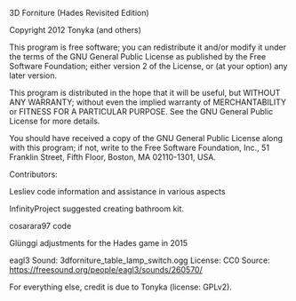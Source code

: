 3D Forniture (Hades Revisited Edition)
   
Copyright 2012 Tonyka (and others)
   
This program is free software; you can redistribute it and/or modify
it under the terms of the GNU General Public License as published by
the Free Software Foundation; either version 2 of the License, or
(at your option) any later version.
   
This program is distributed in the hope that it will be useful,
but WITHOUT ANY WARRANTY; without even the implied warranty of
MERCHANTABILITY or FITNESS FOR A PARTICULAR PURPOSE.  See the
GNU General Public License for more details.
   
You should have received a copy of the GNU General Public License
along with this program; if not, write to the Free Software
Foundation, Inc., 51 Franklin Street, Fifth Floor, Boston,
MA 02110-1301, USA.
   
Contributors:

Lesliev
    code
    information and assistance in various aspects

InfinityProject
    suggested creating bathroom kit.

cosarara97
    code

Glünggi
    adjustments for the Hades game in 2015

eagl3
    Sound: 3dforniture_table_lamp_switch.ogg
    License: CC0
    Source: <https://freesound.org/people/eagl3/sounds/260570/>

For everything else, credit is due to Tonyka (license: GPLv2).
